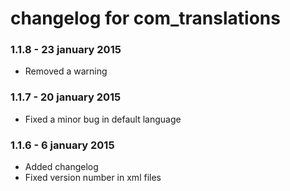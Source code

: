 # changelog for com_translations

### 1.1.8 - 23 january 2015

* Removed a warning

### 1.1.7 - 20 january 2015

* Fixed a minor bug in default language

### 1.1.6 - 6 january 2015

* Added changelog
* Fixed version number in xml files
